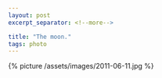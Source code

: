 ```yaml
---
layout: post
excerpt_separator: <!--more-->

title: "The moon."
tags: photo
---
```


{% picture /assets/images/2011-06-11.jpg %}
<!--more-->